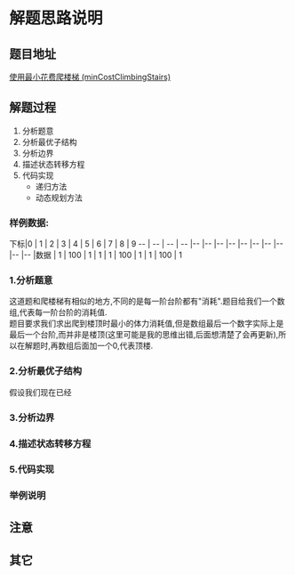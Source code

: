 # 解题思路说明

## 题目地址
[使用最小花费爬楼梯 (minCostClimbingStairs)](https://leetcode-cn.com/problems/min-cost-climbing-stairs/)

## 解题过程
1. 分析题意
2. 分析最优子结构
3. 分析边界
4. 描述状态转移方程
5. 代码实现
    * 递归方法
    * 动态规划方法


### 样例数据: 
下标|0 | 1 | 2 | 3 | 4 | 5 | 6 | 7 | 8 | 9 
 -- | -- | -- | -- |-- |-- |-- |-- |-- |-- |-- |-- |-- |--
|数据  | 1 | 100 | 1 | 1 | 1 | 100 | 1 | 1 | 100 | 1 

### 

### 1.分析题意
这道题和爬楼梯有相似的地方,不同的是每一阶台阶都有"消耗".题目给我们一个数组,代表每一阶台阶的消耗值.  
题目要求我们求出爬到楼顶时最小的体力消耗值,但是数组最后一个数字实际上是最后一个台阶,而并非是楼顶(这里可能是我的思维出错,后面想清楚了会再更新),所以在解题时,再数组后面加一个0,代表顶楼.  
### 2.分析最优子结构
假设我们现在已经

### 3.分析边界
### 4.描述状态转移方程
### 5.代码实现


### 举例说明

## 注意


## 其它
